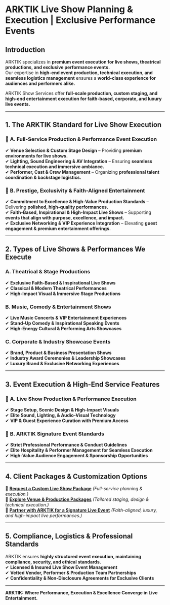 # ARKTIK Live Show Planning & Execution | Exclusive Performance Events

## **Introduction**
ARKTIK specializes in **premium event execution for live shows, theatrical productions, and exclusive performance events.**  
Our expertise in **high-end event production, technical execution, and seamless logistics management** ensures a **world-class experience for audiences and performers alike.**  

ARKTIK Show Services offer **full-scale production, custom staging, and high-end entertainment execution for faith-based, corporate, and luxury live events.**  

---

## **1. The ARKTIK Standard for Live Show Execution**  
### 📌 **A. Full-Service Production & Performance Event Execution**  
✔ **Venue Selection & Custom Stage Design** – Providing **premium environments for live shows.**  
✔ **Lighting, Sound Engineering & AV Integration** – Ensuring **seamless technical execution and immersive ambiance.**  
✔ **Performer, Cast & Crew Management** – Organizing **professional talent coordination & backstage logistics.**  

### 📌 **B. Prestige, Exclusivity & Faith-Aligned Entertainment**  
✔ **Commitment to Excellence & High-Value Production Standards** – Delivering **polished, high-quality performances.**  
✔ **Faith-Based, Inspirational & High-Impact Live Shows** – Supporting **events that align with purpose, excellence, and impact.**  
✔ **Exclusive Networking & VIP Experience Integration** – Elevating **guest engagement & premium entertainment offerings.**  

---

## **2. Types of Live Shows & Performances We Execute**  
### **A. Theatrical & Stage Productions**  
✔ **Exclusive Faith-Based & Inspirational Live Shows**  
✔ **Classical & Modern Theatrical Performances**  
✔ **High-Impact Visual & Immersive Stage Productions**  

### **B. Music, Comedy & Entertainment Shows**  
✔ **Live Music Concerts & VIP Entertainment Experiences**  
✔ **Stand-Up Comedy & Inspirational Speaking Events**  
✔ **High-Energy Cultural & Performing Arts Showcases**  

### **C. Corporate & Industry Showcase Events**  
✔ **Brand, Product & Business Presentation Shows**  
✔ **Industry Award Ceremonies & Leadership Showcases**  
✔ **Luxury Brand & Exclusive Networking Experiences**  

---

## **3. Event Execution & High-End Service Features**  
### 📌 **A. Live Show Production & Performance Execution**  
✔ **Stage Setup, Scenic Design & High-Impact Visuals**  
✔ **Elite Sound, Lighting, & Audio-Visual Technology**  
✔ **VIP & Guest Experience Curation with Premium Access**  

### 📌 **B. ARKTIK Signature Event Standards**  
✔ **Strict Professional Performance & Conduct Guidelines**  
✔ **Elite Hospitality & Performer Management for Seamless Execution**  
✔ **High-Value Audience Engagement & Sponsorship Opportunities**  

---

## **4. Client Packages & Customization Options**  
📌 **[Request a Custom Live Show Package](#)** *(Full-service planning & execution.)*  
📌 **[Explore Venue & Production Packages](#)** *(Tailored staging, design & technical execution.)*  
📌 **[Partner with ARKTIK for a Signature Live Event](#)** *(Faith-aligned, luxury, and high-impact live performances.)*  

---

## **5. Compliance, Logistics & Professional Standards**  
ARKTIK ensures **highly structured event execution, maintaining compliance, security, and ethical standards.**  
✔ **Licensed & Insured Live Show Event Management**  
✔ **Vetted Vendor, Performer & Production Team Partnerships**  
✔ **Confidentiality & Non-Disclosure Agreements for Exclusive Clients**  

---

**ARKTIK: Where Performance, Execution & Excellence Converge in Live Entertainment.**  

